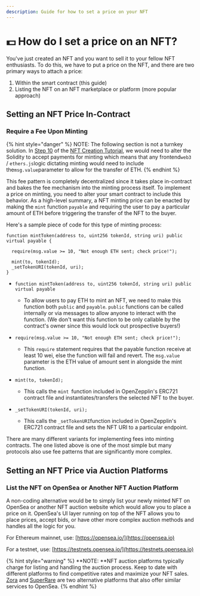 ```yaml
---
description: Guide for how to set a price on your NFT
---
```


# 💵 How do I set a price on an NFT?

You've just created an NFT and you want to sell it to your fellow NFT enthusiasts. To do this, we have to put a price on the NFT, and there are two primary ways to attach a price:

1. Within the smart contract (this guide)
2. Listing the NFT on an NFT marketplace or platform (more popular approach)

## **Setting an NFT Price In-Contract**

### **Require a Fee Upon Minting**

{% hint style="danger" %}
NOTE: The following section is not a turnkey solution. In [Step 10](https://docs.alchemy.com/alchemy/tutorials/how-to-create-an-nft#step-10-write-our-contract) of the [NFT Creation Tutorial](https://docs.alchemy.com/alchemy/tutorials/how-to-create-an-nft), we would need to alter the Solidity to accept payments for minting which means that any frontend`web3` / `ethers.js`logic dictating minting would need to include the`msg.value`parameter to allow for the transfer of ETH. &#x20;
{% endhint %}

This fee pattern is completely decentralized since it takes place in-contract and bakes the fee mechanism into the minting process itself. To implement a price on minting, you need to alter your smart contract to include this behavior. As a high-level summary, a NFT minting price can be enacted by making the `mint` function `payable` and requiring the user to pay a particular amount of ETH before triggering the transfer of the NFT to the buyer.

Here's a sample piece of code for this type of minting process:

```
function mintToken(address to, uint256 tokenId, string uri) public virtual payable {
  
  require(msg.value >= 10, "Not enough ETH sent; check price!"); 
  
  mint(to, tokenId);
  _setTokenURI(tokenId, uri);
}

```

*   `function mintToken(address to, uint256 tokenId, string uri) public virtual payable`

    * &#x20;To allow users to pay ETH to mint an NFT, we need to make this function both `public` and `payable`.  `public` functions can be called internally or via messages to allow anyone to interact with the function.  (We don't want this function to be only callable by the contract's owner since this would lock out prospective buyers!)


*   `require(msg.value >= 10, "Not enough ETH sent; check price!"); `

    * This `require` statement requires that the payable function receive at least 10 wei, else the function will fail and revert. The `msg.value` parameter is the ETH value of amount sent in alongside the mint function.


*   `mint(to, tokenId);`

    * This calls the `mint `function included in OpenZepplin's ERC721 contract file and  instantiates/transfers the selected NFT to the buyer.


* `_setTokenURI(tokenId, uri);`
  * This calls the `_setTokenURI`function included in OpenZepplin's ERC721 contract file and sets the NFT URI to a particular endpoint. &#x20;

There are many different variants for implementing fees into minting contracts.  The one listed above is one of the most simple but many protocols also use fee patterns that are significantly more complex.

## **Setting an NFT Price via Auction Platforms**

### **List the NFT on OpenSea or Another NFT Auction Platform**

A non-coding alternative would be to simply list your newly minted NFT on OpenSea or another NFT auction website which would allow you to place a price on it. OpenSea's UI layer running on top of the NFT allows you to place prices, accept bids, or have other more complex auction methods and handles all the logic for you.

For Ethereum mainnet, use: [https://opensea.io/](https://opensea.io)

For a testnet, use: [https://testnets.opensea.io/](https://testnets.opensea.io)

{% hint style="warning" %}
**NOTE: **NFT auction platforms typically charge for listing and handling the auction process. Keep to date with different platforms to find competitive rates and maximize your NFT sales. [Zora](https://zora.co) and [SuperRare](https://superrare.com) are two alternative platforms that also offer similar services to OpenSea.
{% endhint %}
